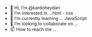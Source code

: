 - 👋 Hi, I’m @kardoheydari
- 👀 I’m interested in ...html - css
- 🌱 I’m currently learning ... JavaScript 
- 💞️ I’m looking to collaborate on ...
- 📫 How to reach me ...

<!---
kardoheydari/kardoheydari is a ✨ special ✨ repository because its `README.md` (this file) appears on your GitHub profile.
You can click the Preview link to take a look at your changes.
--->
